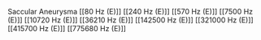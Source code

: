 Saccular Aneurysma
[[80 Hz (E)]]
[[240 Hz (E)]]
[[570 Hz (E)]]
[[7500 Hz (E)]]
[[10720 Hz (E)]]
[[36210 Hz (E)]]
[[142500 Hz (E)]]
[[321000 Hz (E)]]
[[415700 Hz (E)]]
[[775680 Hz (E)]]